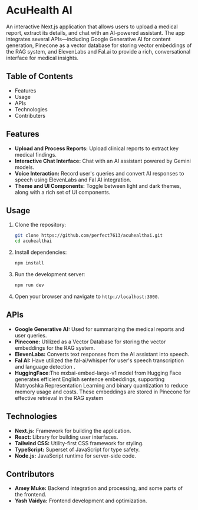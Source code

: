 # AcuHealth AI

An interactive Next.js application that allows users to upload a medical report, extract its details, and chat with an AI-powered assistant. The app integrates several APIs—including Google Generative AI for content generation, Pinecone as a vector database for storing vector embeddings of the RAG system, and ElevenLabs and Fal.ai to provide a rich, conversational interface for medical insights.

## Table of Contents

- Features
- Usage
- APIs
- Technologies
- Contributers

## Features

- **Upload and Process Reports:** Upload clinical reports to extract key medical findings.
- **Interactive Chat Interface:** Chat with an AI assistant powered by Gemini models.
- **Voice Interaction:** Record user's queries and convert AI responses to speech using ElevenLabs and Fal AI integration.
- **Theme and UI Components:** Toggle between light and dark themes, along with a rich set of UI components.

## Usage

1. Clone the repository:
    ```bash
    git clone https://github.com/perfect7613/acuhealthai.git
    cd acuhealthai
    ```

2. Install dependencies:
    ```bash
    npm install
    ```

3. Run the development server:
    ```bash
    npm run dev
    ```

4. Open your browser and navigate to `http://localhost:3000`.

## APIs

- **Google Generative AI:** Used for summarizing the medical reports and user queries.
- **Pinecone:** Utilized as a Vector Database for storing the vector embeddings for the RAG system.
- **ElevenLabs:** Converts text responses from the AI assistant into speech.
- **Fal AI:** Have utilized the fal-ai/whisper for user's speech transcription and language detection .
- **HuggingFace**:The mxbai-embed-large-v1 model from Hugging Face generates efficient English sentence embeddings, supporting Matryoshka Representation Learning and binary quantization to reduce memory usage and costs. These embeddings are stored in Pinecone for effective retrieval in the RAG system

## Technologies

- **Next.js:** Framework for building the application.
- **React:** Library for building user interfaces.
- **Tailwind CSS:** Utility-first CSS framework for styling.
- **TypeScript:** Superset of JavaScript for type safety.
- **Node.js:** JavaScript runtime for server-side code.

## Contributors

- **Amey Muke:** Backend integration and processing, and some parts of the frontend.
- **Yash Vaidya:** Frontend development and optimization.
